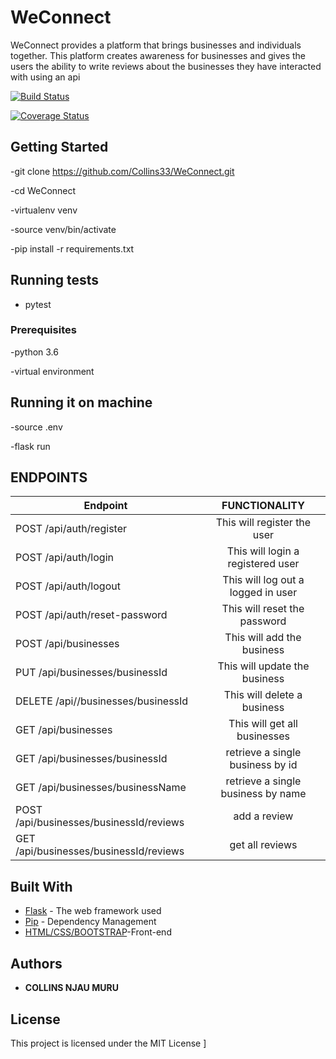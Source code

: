 # WeConnect

WeConnect provides a platform that brings businesses and individuals together. This platform creates awareness for businesses and gives the users the ability to write reviews about the businesses they have interacted with using an api

[![Build Status](https://travis-ci.org/Collins33/WeConnect.svg?branch=master)](https://travis-ci.org/Collins33/WeConnect)

[![Coverage Status](https://coveralls.io/repos/github/Collins33/WeConnect/badge.svg?branch=master)](https://coveralls.io/github/Collins33/WeConnect?branch=master)

## Getting Started

-git clone https://github.com/Collins33/WeConnect.git

-cd WeConnect

-virtualenv venv

-source venv/bin/activate

-pip install -r requirements.txt

## Running tests
- pytest

### Prerequisites

-python 3.6

-virtual environment

## Running it on machine
-source .env

-flask run

## ENDPOINTS
| Endpoint                                | FUNCTIONALITY |
| ----------------------------------------|:-------------:|
| POST /api/auth/register                 | This will register  the user       |
| POST /api/auth/login                    | This will login a registered user  |
| POST /api/auth/logout                   | This will log out a logged in user |
| POST /api/auth/reset-password           | This will reset the password       | 
| POST  /api/businesses                   | This will add the business         |
| PUT /api/businesses/businessId          | This will update the business      | 
| DELETE /api//businesses/businessId      | This will delete a business        |
| GET  /api/businesses                    | This will get all businesses       |
| GET  /api/businesses/businessId         | retrieve a single business by id   |
| GET  /api/businesses/businessName       | retrieve a single business by name |
| POST  /api/businesses/businessId/reviews| add a review                  |
| GET  /api/businesses/businessId/reviews | get all reviews               |       
       
       


## Built With

* [Flask](http://flask.pocoo.org/) - The web framework used
* [Pip](https://pypi.python.org/pypi/pip) - Dependency Management
* [HTML/CSS/BOOTSTRAP](https://getbootstrap.com/)-Front-end 


 

## Authors

* **COLLINS NJAU MURU** 



## License

This project is licensed under the MIT License ]




